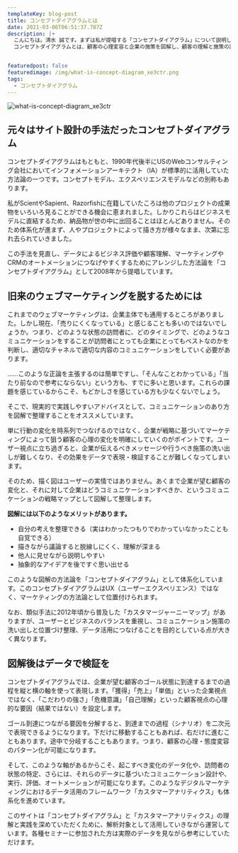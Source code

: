 ```yaml
---
templateKey: blog-post
title: コンセプトダイアグラムとは
date: 2021-03-06T06:51:37.787Z
description: |+
  こんにちは。清水 誠です。まずは私が提唱する「コンセプトダイアグラム」について説明します。
  コンセプトダイアグラムとは、顧客の心理変容と企業の施策を図解し、顧客の理解と施策の評価を行うメソッドです。


featuredpost: false
featuredimage: /img/what-is-concept-diagram_xe3ctr.png
tags:
  - コンセプトダイアグラム
---
```

![what-is-concept-diagram_xe3ctr](/img/what-is-concept-diagram_xe3ctr.png "what-is-concept-diagram")

## **元々はサイト設計の手法だったコンセプトダイアグラム**

コンセプトダイアグラムはもともと、1990年代後半にUSのWebコンサルティング会社においてインフォメーションアーキテクト（IA）が標準的に活用していた方法論の一つです。コンセプトモデル、エクスペリエンスモデルなどの別称もあります。

私がScientやSapient、Razorfishに在籍していたころは他のプロジェクトの成果物をいろいろ見ることができる機会に恵まれました。しかりこれらはビジネスモデルに直結するため、納品物が世の中に出回ることはほとんどありません。そのため体系化が進まず、人やプロジェクトによって描き方が様々なまま、次第に忘れ去られていきました。

この手法を見直し、データによるビジネス評価や顧客理解、マーケティングやCRMのオートメーションにつなげやすくするためにアレンジした方法論を「コンセプトダイアグラム」として2008年から提唱しています。

## 旧来のウェブマーケティングを脱するためには

これまでのウェブマーケティングは、企業主体でも通用するところがありました。しかし現在、「売りにくくなっている」と感じることも多いのではないでしょうか。つまり、どのような状態の訪問者に、どのタイミングで、どのようなコミュニケーションをすることが訪問者にとっても企業にとってもベストなのかを判断し、適切なチャネルで適切な内容のコミュニケーションをしていく必要があります。

……このような正論を主張するのは簡単ですし、「そんなことわかっている」「当たり前なので参考にならない」という方も、すでに多いと思います。これらの課題を感じているからこそ、もどかしさを感じている方も少なくないでしょう。

そこで、現実的で実践しやすいアドバイスとして、コミュニケーションのあり方を図解で整理することをオススメしています。

単に行動の変化を時系列でつなげるのではなく、企業が戦略に基づいてマーケティングによって狙う顧客の心理の変化を明確にしていくのがポイントです。ユーザー視点に立ち過ぎると、企業が伝えるべきメッセージや行うべき施策の洗い出しが難しくなり、その効果をデータで表現・検証することが難しくなってしまいます。

そのため、描く図はユーザーの実情ではありません。あくまで企業が望む顧客の変化と、それに対して企業はどうコミュニケーションすべきか、というコミュニケーションの戦略マップとして図解して整理します。

**図解には以下のようなメリットがあります。**

* 自分の考えを整理できる（実はわかったつもりでわかっていなかったことも自覚できる）
* 描きながら議論すると脱線しにくく、理解が深まる
* 他人に見せながら説明しやすい
* 抽象的なアイデアを後ですぐ思い出せる

このような図解の方法論を「コンセプトダイアグラム」として体系化しています。このコンセプトダイアグラムはUX（ユーザーエクスペリエンス）ではなく、マーケティングの方法論として位置付けられます。

なお、類似手法に2012年頃から普及した「カスタマージャーニーマップ」がありますが、ユーザーとビジネスのバランスを重視し、コミュニケーション施策の洗い出しと位置づけ整理、データ活用につなげることを目的としている点が大きく異なります。



## 図解後はデータで検証を

コンセプトダイアグラムでは、企業が望む顧客のゴール状態に到達するまでの過程を縦と横の軸を使って表現します。「獲得」「売上」「単価」といった企業視点ではなく、「こだわりの強さ」「危機意識」「自己理解」といった顧客視点の心理的な要因（結果ではない）を設定します。

ゴール到達につながる要因を分解すると、到達までの過程（シナリオ）を二次元で表現できるようになります。下だけに移動することもあれば、右だけに進むこともあります。途中で分岐することもあります。つまり、顧客の心理・態度変容のパターン化が可能になります。

そして、このような軸があるからこそ、起こすべき変化のデータ化や、訪問者の状態の特定、さらには、それらのデータに基づいたコミュニケーション設計や、実行、評価、オートメーションが可能になります。このようなデジタルマーケティングにおけるデータ活用のフレームワーク「カスタマーアナリティクス」も体系化を進めています。

このサイトは「コンセプトダイアグラム」と「カスタマーアナリティクス」の理解と実践を深めていただくために、解析対象として活用していきながら運営しています。各種セミナーに参加された方は実際のデータを見ながら参考にしていただけます。